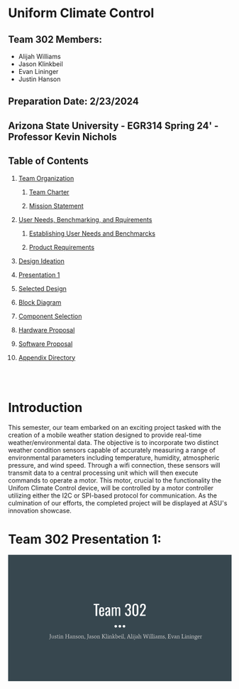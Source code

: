 

# Uniform Climate Control


## Team 302 Members:

* Alijah Williams
* Jason Klinkbeil 
* Evan Lininger
* Justin Hanson

## Preparation Date: 2/23/2024

<!--
[Table of Contents](#table-of-contents)  
example of link to a header

[Link to Example Header](page1.md#example-header)
Link to header on other page
-->



## Arizona State University - EGR314 Spring 24' - Professor Kevin Nichols 

## Table of Contents

1. [Team Organization](TeamOrganization.md)

    1. [Team Charter](TeamOrganization.md#team-charter)

    2. [Mission Statement](TeamOrganization.md#Mission-Statement)

2. [User Needs, Benchmarking, and Rquirements](UserNeeds.md)

    1. [Establishing User Needs and Benchmarcks](UserNeeds.md#establishing-user-needs-and-benchmarks)

    2. [Product Requirements](UserNeeds.md#product-requirements)

3. [Design Ideation](DesignIdeation.md)

4. [Presentation 1](#team-302-presentation-1)

5. [Selected Design](SelectedDesign.md)

6. [Block Diagram](BlockDiagram.md)

7. [Component Selection](ComponentSelection.md)

8. [Hardware Proposal](HardwareProposal.md)

9. [Software Proposal](SoftwareProposal.md)

10. [Appendix Directory](Appendix/AppendixMain.md)

<br>
<br>

# Introduction

<!-- This semester, our team was assigned with creating a mobile weather station that utilizes two different weather condition sensors to record and operate a motor via wifi connection. The allowed sensors are:

* Temperature
* Humidity
* Atmospheric Pressure
* Wind Speed

The motor must additionally be controlled by a motor controller communicating over the I2C or SPI-based protocol. Once completed, the assigned projects will then be displayed at an innovation showcase where a working model is required. -->

This semester, our team embarked on an exciting project tasked with the creation of a mobile weather station designed to provide real-time weather/environmental data. The objective is to incorporate two distinct weather condition sensors capable of accurately measuring a range of environmental parameters including temperature, humidity, atmospheric pressure, and wind speed. Through a wifi connection, these sensors will transmit data to a central processing unit which will then execute commands to operate a motor. This motor, crucial to the functionality the Unifom Climate Control device, will be controlled by a motor controller utilizing either the I2C or SPI-based protocol for communication. As the culmination of our efforts, the completed project will be displayed at ASU's innovation showcase.


# Team 302 Presentation 1:


[![Presentation 1](https://raw.githubusercontent.com/ASU-EGR314-Team-302/ASU-EGR314-Team-302.gitgub.io/main/docs/assets/images/Checkpoint%201.png)](http://www.youtube.com/watch?v=8Q0dBRQYoR4)

